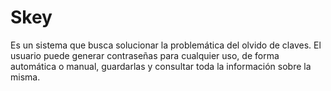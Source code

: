 # Skey
Es un sistema que busca solucionar la problemática del olvido de claves. El usuario puede generar contraseñas para cualquier uso, de forma automática o manual, guardarlas y consultar toda la información sobre la misma.
